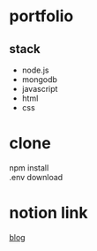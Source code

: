 # portfolio
## stack
- node.js
- mongodb
- javascript
- html
- css

# clone
npm install<br>
.env download

# notion link
[blog](https://www.notion.so/Contact-8b7fcfbb06f94d4ca11463af0fbe5fa1)
